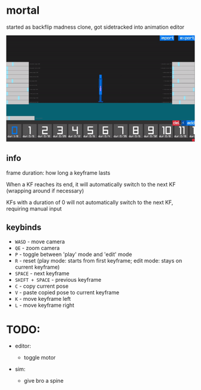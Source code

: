 # mortal

started as backflip madness clone, got sidetracked into animation editor

![](https://github.com/xTarzx/mortal/blob/master/docs/img/mortal.gif)

## info

frame duration: how long a keyframe lasts

When a KF reaches its end, it will automatically switch to the next KF (wrapping around if necessary)

KFs with a duration of 0 will not automatically switch to the next KF, requiring manual input

## keybinds

-   `WASD` - move camera
-   `QE` - zoom camera
-   `P` - toggle between 'play' mode and 'edit' mode
-   `R` - reset (play mode: starts from first keyframe; edit mode: stays on current keyframe)
-   `SPACE` - next keyframe
-   `SHIFT + SPACE` - previous keyframe
-   `C` - copy current pose
-   `V` - paste copied pose to current keyframe
-   `K` - move keyframe left
-   `L` - move keyframe right

# TODO:

-   editor:

    -   toggle motor

-   sim:
    -   give bro a spine
